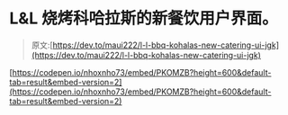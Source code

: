 # L&L 烧烤科哈拉斯的新餐饮用户界面。

> 原文:[https://dev.to/maui222/l-l-bbq-kohalas-new-catering-ui-jgk](https://dev.to/maui222/l-l-bbq-kohalas-new-catering-ui-jgk)

[https://codepen.io/nhoxnho73/embed/PKOMZB?height=600&default-tab=result&embed-version=2](https://codepen.io/nhoxnho73/embed/PKOMZB?height=600&default-tab=result&embed-version=2)